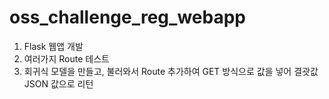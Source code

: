 # oss_challenge_reg_webapp
1. Flask 웹앱 개발
2. 여러가지 Route 테스트
3. 회귀식 모델을 만들고, 불러와서 Route 추가하여 GET 방식으로 값을 넣어 결괏값 JSON 값으로 리턴
